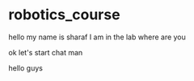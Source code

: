 # robotics_course

hello my name is sharaf
I am in the lab 
where are you 

ok let's start chat man 

hello guys
